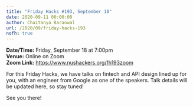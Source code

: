 ```yaml
---
title: "Friday Hacks #193, September 18"
date: 2020-09-11 00:00:00
author: Chaitanya Baranwal
url: /2020/09/friday-hacks-193
nofh: true
---
```


**Date/Time:** Friday, September 18 at 7:00pm<br />
**Venue:** Online on Zoom<br />
**Zoom Link:** https://www.nushackers.org/fh193zoom

For this Friday Hacks, we have talks on fintech and API design lined up for you, with an engineer from Google as one of the speakers. Talk details will be updated here, so stay tuned!

See you there!

